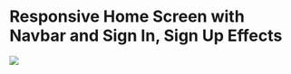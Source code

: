 # Responsive Home Screen with Navbar and Sign In, Sign Up Effects

![](https://github.com/williamfisher9/home-screen-signup-signin-effects-html-css/blob/master/home-screen-with-signup-signin-effects.gif)

